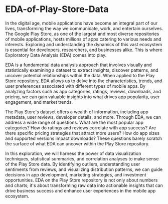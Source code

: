 # EDA-of-Play-Store-Data

In the digital age, mobile applications have become an integral part of our lives, transforming the way we communicate, work, and entertain ourselves. The Google Play Store, as one of the largest and most diverse repositories of mobile applications, hosts millions of apps catering to various needs and interests. Exploring and understanding the dynamics of this vast ecosystem is essential for developers, researchers, and businesses alike. This is where Exploratory Data Analysis (EDA) comes into play.

EDA is a fundamental data analysis approach that involves visually and statistically examining a dataset to extract insights, discover patterns, and uncover potential relationships within the data. When applied to the Play Store repository, EDA allows us to delve into the characteristics, trends, and user preferences associated with different types of mobile apps. By analyzing factors such as app categories, ratings, reviews, downloads, and pricing, we can gain valuable insights into what drives app popularity, user engagement, and market trends.

The Play Store's dataset offers a wealth of information, including app metadata, user reviews, developer details, and more. Through EDA, we can address a wide range of questions. What are the most popular app categories? How do ratings and reviews correlate with app success? Are there specific pricing strategies that attract more users? How do app sizes and supported versions impact downloads? These questions barely scratch the surface of what EDA can uncover within the Play Store repository.

In this exploration, we will harness the power of data visualization techniques, statistical summaries, and correlation analyses to make sense of the Play Store data. By identifying outliers, understanding user sentiments from reviews, and visualizing distribution patterns, we can guide decisions in app development, marketing strategies, and investment opportunities. EDA on the Play Store repository is not only about numbers and charts; it's about transforming raw data into actionable insights that can drive business success and enhance user experiences in the mobile app ecosystem.
